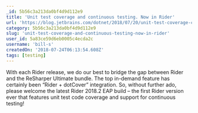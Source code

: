 ```yaml
---
_id: 5b56c3a213da0bf4d9d112e9
title: 'Unit test coverage and continuous testing. Now in Rider'
url: 'https://blog.jetbrains.com/dotnet/2018/07/20/unit-test-coverage-continuous-testing-now-rider/'
category: 5b56c3a213da0bf4d9d112e9
slug: 'unit-test-coverage-and-continuous-testing-now-in-rider'
user_id: 5a83ce59d6eb0005c4ecda2c
username: 'bill-s'
createdOn: '2018-07-24T06:13:54.608Z'
tags: [testing]
---
```


With each Rider release, we do our best to bridge the gap between Rider and the ReSharper Ultimate bundle. The top in-demand feature has certainly been “Rider + dotCover” integration. So, without further ado, please welcome the latest Rider 2018.2 EAP build – the first Rider version ever that features unit test code coverage and support for continuous testing!
